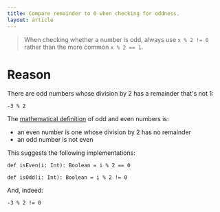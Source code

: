 ```yaml
---
title: Compare remainder to 0 when checking for oddness.
layout: article
---
```


> When checking whether a number is odd, always use `x % 2 != 0` rather than the more common `x % 2 == 1`.

# Reason

There are odd numbers whose division by 2 has a remainder that's not 1:

```tut:book
-3 % 2
```

The [mathematical definition](https://en.wikipedia.org/wiki/Parity_(mathematics)) of odd and even numbers is:
* an even number is one whose division by 2 has no remainder
* an odd number is not even

This suggests the following implementations:

```tut:silent
def isEven(i: Int): Boolean = i % 2 == 0

def isOdd(i: Int): Boolean = i % 2 != 0
```

And, indeed:

```tut:book
-3 % 2 != 0
```
